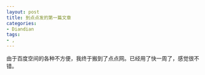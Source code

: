 ```yaml
---
layout: post
title: 到点点发的第一篇文章
categories:
- Diandian
tags:
- , 
---
```

由于百度空间的各种不方便，我终于搬到了点点网。已经用了快一周了，感觉很不错。